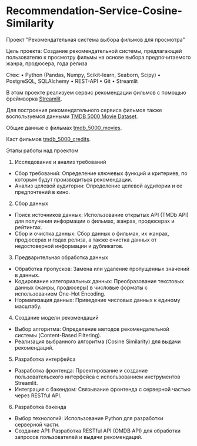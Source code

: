 # Recommendation-Service-Cosine-Similarity

Проект "Рекомендательная система выбора фильмов для просмотра"

Цель проекта:
Создание рекомендательной системы, предлагающей пользователю к просмотру фильмы на основе выбора предпочитаемого жанра, продюсера, года релиза

Стек:
• Python (Pandas, Numpy, Scikit-learn, Seaborn, Scipy)
• PostgreSQL, SQLAlchemy
• REST-API
• Git
• Streamlit

В этом проекте реализуем сервис рекомендации фильмов с помощью фреймворка [Streamlit](https://streamlit.io/).

Для построения рекомендательного сервиса фильмов также воспользуемся данными 
[TMDB 5000 Movie Dataset](https://www.kaggle.com/datasets/tmdb/tmdb-movie-metadata).

Общие данные о фильмах [tmdb_5000_movies](https://files.sberdisk.ru/s/te4QbzdxKgsFQXA).

Каст фильмов [tmdb_5000_credits](https://files.sberdisk.ru/s/H9oRuXQt5mFz3T9).

Этапы работы над проектом
1. Исследование и анализ требований
- Сбор требований: Определение ключевых функций и критериев, по которым будут производиться рекомендации.
- Анализ целевой аудитории: Определение целевой аудитории и ее предпочтений в кино.

2. Сбор данных
- Поиск источников данных: Использование открытых API (TMDb API) для получения информации о фильмах, жанрах, продюсерах и рейтингах.
- Сбор и очистка данных: Сбор данных о фильмах, их жанрах, продюсерах и годах релиза, а также очистка данных от недостоверной информации и дубликатов.

3. Предварительная обработка данных
- Обработка пропусков: Замена или удаление пропущенных значений в данных.
- Кодирование категориальных данных: Преобразование текстовых данных (жанры, продюсеры) в числовые форматы с использованием One-Hot Encoding.
- Нормализация данных: Приведение числовых данных к единому масштабу.

4. Создание модели рекомендаций
- Выбор алгоритма: Определение методов рекомендательной системы (Content-Based Filtering).
- Реализация выбранного алгоритма (Cosine Similarity) для выдачи рекомендаций.

5. Разработка интерфейса
- Разработка фронтенда: Проектирование и создание пользовательского интерфейса с использованием инструментов Streamlit.
- Интеграция с бэкендом: Связывание фронтенда с серверной частью через RESTful API.

6. Разработка бэкенда
- Выбор технологий: Использование Python для разработки серверной части.
- Создание API: Разработка RESTful API (OMDB API) для обработки запросов пользователей и выдачи рекомендаций.
